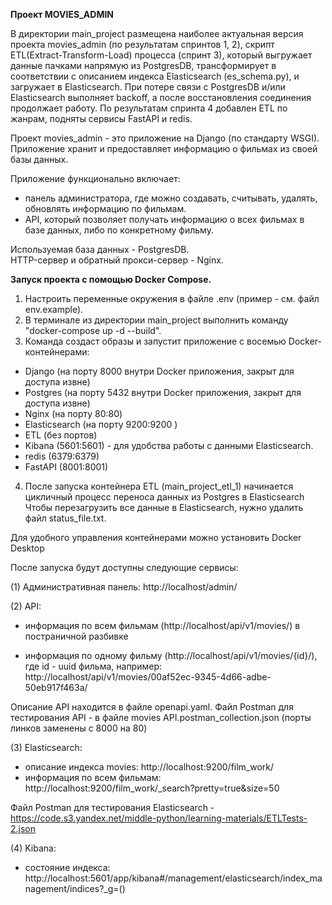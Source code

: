 **Проект MOVIES_ADMIN**

В директории main_project размещена наиболее актуальная версия проекта movies_admin (по результатам спринтов 1, 2),
скрипт ETL(Extract-Transform-Load) процесса (спринт 3), который выгружает данные пачками напрямую из PostgresDB, трансформирует в
соответствии с описанием индекса Elasticsearch (es_schema.py), и загружает в Elasticsearch. При потере связи с 
PostgresDB и/или Elasticsearch выполняет backoff, а после восстановления соединения продолжает работу. 
По результатам спринта 4 добавлен ETL по жанрам, подняты сервисы FastAPI и redis.  

Проект movies_admin - это приложение на Django (по стандарту WSGI).
Приложение хранит и предоставляет информацию о фильмах из своей базы данных.

Приложение функционально включает: 
 - панель администратора, где можно создавать, считывать, удалять, обновлять информацию по фильмам.
 - API, который позволяет получать информацию о всех фильмах в базе данных, либо по конкретному фильму.

Используемая база данных - PostgresDB.  
HTTP-сервер и обратный прокси-сервер - Nginx.

**Запуск проекта с помощью Docker Compose.**

1. Настроить переменные окружения в файле .env (пример - см. файл env.example).
2. В терминале из директории main_project выполнить команду "docker-compose up -d --build".
3. Команда создаст образы и запустит приложение с восемью Docker-контейнерами:
- Django (на порту 8000 внутри Docker приложения, закрыт для доступа извне)
- Postgres (на порту 5432 внутри Docker приложения, закрыт для доступа извне)
- Nginx (на порту 80:80)
- Elasticsearch (на порту 9200:9200 )
- ETL (без портов)
- Kibana (5601:5601) - для удобства работы с данными Elasticsearch.
- redis (6379:6379)
- FastAPI (8001:8001)

4. После запуска контейнера ETL (main_project_etl_1) начинается цикличный процесс переноса данных из 
Postgres в Elasticsearch Чтобы перезагрузить все данные в Elasticsearch, нужно удалить файл status_file.txt.

Для удобного управления контейнерами можно установить Docker Desktop

После запуска будут доступны следующие сервисы:

(1) Административная панель: http://localhost/admin/

(2) API:

 - информация по всем фильмам (http://localhost/api/v1/movies/) в постраничной разбивке

 - информация по одному фильму (http://localhost/api/v1/movies/{id}/), где id - uuid фильма, 
например: http://localhost/api/v1/movies/00af52ec-9345-4d66-adbe-50eb917f463a/

Описание API находится в файле openapi.yaml.
Файл Postman для тестирования API - в файле movies API.postman_collection.json (порты линков заменены с 8000 на 80)

(3) Elasticsearch:

- описание индекса movies: http://localhost:9200/film_work/
- информация по всем фильмам: http://localhost:9200/film_work/_search?pretty=true&size=50

Файл Postman для тестирования Elasticsearch - 
https://code.s3.yandex.net/middle-python/learning-materials/ETLTests-2.json

(4) Kibana:

- состояние индекса: http://localhost:5601/app/kibana#/management/elasticsearch/index_management/indices?_g=()
